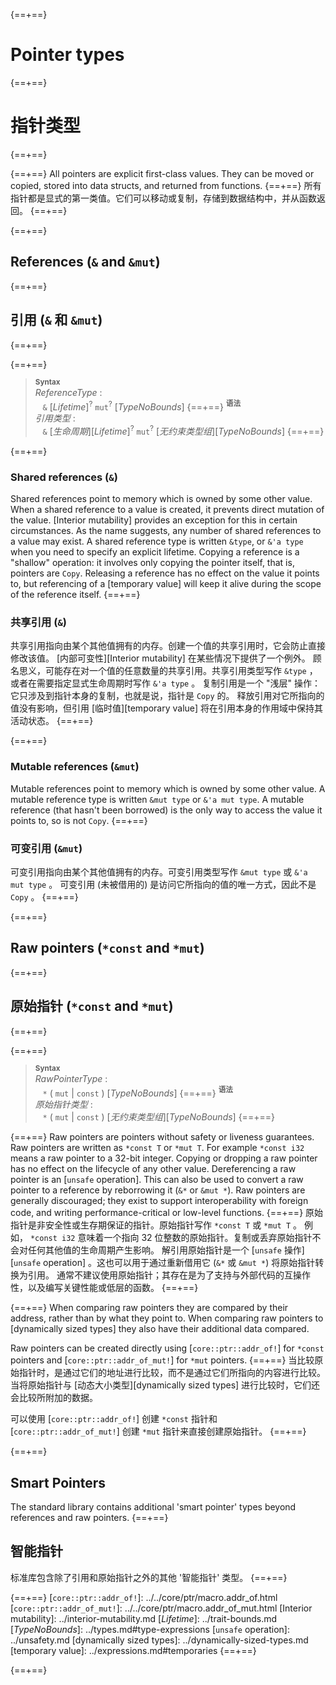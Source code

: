 {==+==}
# Pointer types
{==+==}
# 指针类型
{==+==}


{==+==}
All pointers are explicit first-class values.
They can be moved or copied, stored into data structs, and returned from functions.
{==+==}
所有指针都是显式的第一类值。它们可以移动或复制，存储到数据结构中，并从函数返回。
{==+==}


{==+==}
## References (`&` and `&mut`)
{==+==}
## 引用 (`&` 和 `&mut`)
{==+==}


{==+==}
> **<sup>Syntax</sup>**\
> _ReferenceType_ :\
> &nbsp;&nbsp; `&` [_Lifetime_]<sup>?</sup> `mut`<sup>?</sup> [_TypeNoBounds_]
{==+==}
> **<sup>语法</sup>**\
> _引用类型_ :\
> &nbsp;&nbsp; `&` [_生命周期_][_Lifetime_]<sup>?</sup> `mut`<sup>?</sup> [_无约束类型组_][_TypeNoBounds_]
{==+==}


{==+==}
### Shared references (`&`)

Shared references point to memory which is owned by some other value.
When a shared reference to a value is created, it prevents direct mutation of the value.
[Interior mutability] provides an exception for this in certain circumstances.
As the name suggests, any number of shared references to a value may exist.
A shared reference type is written `&type`, or `&'a type` when you need to specify an explicit lifetime.
Copying a reference is a "shallow" operation:
it involves only copying the pointer itself, that is, pointers are `Copy`.
Releasing a reference has no effect on the value it points to, but referencing of a [temporary value] will keep it alive during the scope of the reference itself.
{==+==}
### 共享引用 (`&`)

共享引用指向由某个其他值拥有的内存。创建一个值的共享引用时，它会防止直接修改该值。 [内部可变性][Interior mutability] 在某些情况下提供了一个例外。
顾名思义，可能存在对一个值的任意数量的共享引用。共享引用类型写作 `&type` ，或者在需要指定显式生命周期时写作 `&'a type` 。
复制引用是一个 "浅层" 操作：它只涉及到指针本身的复制，也就是说，指针是 `Copy` 的。
释放引用对它所指向的值没有影响，但引用 [临时值][temporary value] 将在引用本身的作用域中保持其活动状态。
{==+==}


{==+==}
### Mutable references (`&mut`)

Mutable references point to memory which is owned by some other value.
A mutable reference type is written `&mut type` or `&'a mut type`.
A mutable reference (that hasn't been borrowed) is the only way to access the value it points to, so is not `Copy`.
{==+==}
### 可变引用 (`&mut`)

可变引用指向由某个其他值拥有的内存。可变引用类型写作 `&mut type` 或 `&'a mut type` 。
可变引用 (未被借用的) 是访问它所指向的值的唯一方式，因此不是 `Copy` 。
{==+==}


{==+==}
## Raw pointers (`*const` and `*mut`)
{==+==}
## 原始指针 (`*const` and `*mut`)
{==+==}


{==+==}
> **<sup>Syntax</sup>**\
> _RawPointerType_ :\
> &nbsp;&nbsp; `*` ( `mut` | `const` ) [_TypeNoBounds_]
{==+==}
> **<sup>语法</sup>**\
> _原始指针类型_ :\
> &nbsp;&nbsp; `*` ( `mut` | `const` ) [_无约束类型组_][_TypeNoBounds_]
{==+==}


{==+==}
Raw pointers are pointers without safety or liveness guarantees.
Raw pointers are written as `*const T` or `*mut T`.
For example `*const i32` means a raw pointer to a 32-bit integer.
Copying or dropping a raw pointer has no effect on the lifecycle of any other value.
Dereferencing a raw pointer is an [`unsafe` operation].
This can also be used to convert a raw pointer to a reference by reborrowing it (`&*` or `&mut *`).
Raw pointers are generally discouraged;
they exist to support interoperability with foreign code, and writing performance-critical or low-level functions.
{==+==}
原始指针是非安全性或生存期保证的指针。原始指针写作 `*const T` 或 `*mut T` 。
例如， `*const i32` 意味着一个指向 32 位整数的原始指针。复制或丢弃原始指针不会对任何其他值的生命周期产生影响。
解引用原始指针是一个 [`unsafe` 操作][`unsafe` operation] 。这也可以用于通过重新借用它 (`&*` 或 `&mut *`) 将原始指针转换为引用。
通常不建议使用原始指针；其存在是为了支持与外部代码的互操作性，以及编写关键性能或低层的函数。
{==+==}


{==+==}
When comparing raw pointers they are compared by their address, rather than by what they point to.
When comparing raw pointers to [dynamically sized types] they also have their additional data compared.

Raw pointers can be created directly using [`core::ptr::addr_of!`] for `*const` pointers and [`core::ptr::addr_of_mut!`] for `*mut` pointers.
{==+==}
当比较原始指针时，是通过它们的地址进行比较，而不是通过它们所指向的内容进行比较。
当将原始指针与 [动态大小类型][dynamically sized types] 进行比较时，它们还会比较所附加的数据。

可以使用 [`core::ptr::addr_of!`] 创建 `*const` 指针和 [`core::ptr::addr_of_mut!`] 创建 `*mut` 指针来直接创建原始指针。
{==+==}


{==+==}
## Smart Pointers

The standard library contains additional 'smart pointer' types beyond references and raw pointers.
{==+==}
## 智能指针

标准库包含除了引用和原始指针之外的其他 '智能指针' 类型。
{==+==}


{==+==}
[`core::ptr::addr_of!`]: ../../core/ptr/macro.addr_of.html
[`core::ptr::addr_of_mut!`]: ../../core/ptr/macro.addr_of_mut.html
[Interior mutability]: ../interior-mutability.md
[_Lifetime_]: ../trait-bounds.md
[_TypeNoBounds_]: ../types.md#type-expressions
[`unsafe` operation]: ../unsafety.md
[dynamically sized types]: ../dynamically-sized-types.md
[temporary value]: ../expressions.md#temporaries
{==+==}

{==+==}